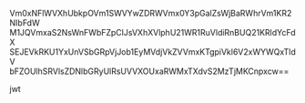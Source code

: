 Vm0xNFlWVXhUbkpOVm1SWVYwZDRWVmx0Y3pGalZsWjBaRWhrVm1KR2NIbFdW
M1JQVmxaS2NsWnFWbFZpClJsVXhXVlphU21WR1RuVldiRnBUQ21KRldYcFdX
SEJEVkRKU1YxUnVSbGRpVjJob1EyMVdjVkZVVmxKTgpiVkl6V2xWYWQxTldV
bFZOUlhSRVlsZDNlbGRyUlRsUVVXOUxaRWMxTXdvS2MzTjMKCnpxcw==

jwt